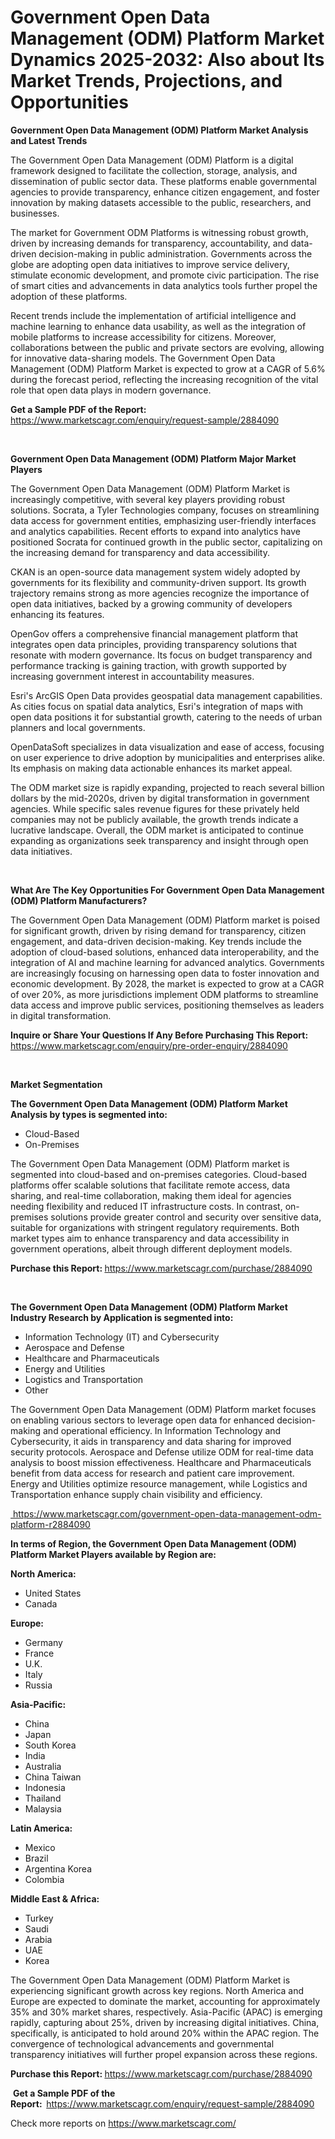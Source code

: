 <p><h1>Government Open Data Management (ODM) Platform Market Dynamics 2025-2032: Also about Its Market Trends, Projections, and Opportunities</h1></p><p><strong>Government Open Data Management (ODM) Platform Market Analysis and Latest Trends</strong></p>
<p><p>The Government Open Data Management (ODM) Platform is a digital framework designed to facilitate the collection, storage, analysis, and dissemination of public sector data. These platforms enable governmental agencies to provide transparency, enhance citizen engagement, and foster innovation by making datasets accessible to the public, researchers, and businesses.</p><p>The market for Government ODM Platforms is witnessing robust growth, driven by increasing demands for transparency, accountability, and data-driven decision-making in public administration. Governments across the globe are adopting open data initiatives to improve service delivery, stimulate economic development, and promote civic participation. The rise of smart cities and advancements in data analytics tools further propel the adoption of these platforms.</p><p>Recent trends include the implementation of artificial intelligence and machine learning to enhance data usability, as well as the integration of mobile platforms to increase accessibility for citizens. Moreover, collaborations between the public and private sectors are evolving, allowing for innovative data-sharing models. The Government Open Data Management (ODM) Platform Market is expected to grow at a CAGR of 5.6% during the forecast period, reflecting the increasing recognition of the vital role that open data plays in modern governance.</p></p>
<p><strong>Get a Sample PDF of the Report:&nbsp;</strong> <a href="https://www.marketscagr.com/enquiry/request-sample/2884090?utm_campaign=3228&utm_medium=2&utm_source=Github&utm_content=ia&utm_term=13032025&utm_id=government-open-data-management-odm-platform">https://www.marketscagr.com/enquiry/request-sample/2884090</a></p>
<p>&nbsp;</p>
<p><strong>Government Open Data Management (ODM) Platform Major Market Players</strong></p>
<p><p>The Government Open Data Management (ODM) Platform Market is increasingly competitive, with several key players providing robust solutions. Socrata, a Tyler Technologies company, focuses on streamlining data access for government entities, emphasizing user-friendly interfaces and analytics capabilities. Recent efforts to expand into analytics have positioned Socrata for continued growth in the public sector, capitalizing on the increasing demand for transparency and data accessibility.</p><p>CKAN is an open-source data management system widely adopted by governments for its flexibility and community-driven support. Its growth trajectory remains strong as more agencies recognize the importance of open data initiatives, backed by a growing community of developers enhancing its features.</p><p>OpenGov offers a comprehensive financial management platform that integrates open data principles, providing transparency solutions that resonate with modern governance. Its focus on budget transparency and performance tracking is gaining traction, with growth supported by increasing government interest in accountability measures.</p><p>Esri's ArcGIS Open Data provides geospatial data management capabilities. As cities focus on spatial data analytics, Esri's integration of maps with open data positions it for substantial growth, catering to the needs of urban planners and local governments.</p><p>OpenDataSoft specializes in data visualization and ease of access, focusing on user experience to drive adoption by municipalities and enterprises alike. Its emphasis on making data actionable enhances its market appeal.</p><p>The ODM market size is rapidly expanding, projected to reach several billion dollars by the mid-2020s, driven by digital transformation in government agencies. While specific sales revenue figures for these privately held companies may not be publicly available, the growth trends indicate a lucrative landscape. Overall, the ODM market is anticipated to continue expanding as organizations seek transparency and insight through open data initiatives.</p></p>
<p>&nbsp;</p>
<p><strong>What Are The Key Opportunities For Government Open Data Management (ODM) Platform Manufacturers?</strong></p>
<p><p>The Government Open Data Management (ODM) Platform market is poised for significant growth, driven by rising demand for transparency, citizen engagement, and data-driven decision-making. Key trends include the adoption of cloud-based solutions, enhanced data interoperability, and the integration of AI and machine learning for advanced analytics. Governments are increasingly focusing on harnessing open data to foster innovation and economic development. By 2028, the market is expected to grow at a CAGR of over 20%, as more jurisdictions implement ODM platforms to streamline data access and improve public services, positioning themselves as leaders in digital transformation.</p></p>
<p><strong>Inquire or Share Your Questions If Any Before Purchasing This Report:</strong> <a href="https://www.marketscagr.com/enquiry/pre-order-enquiry/2884090?utm_campaign=3228&utm_medium=2&utm_source=Github&utm_content=ia&utm_term=13032025&utm_id=government-open-data-management-odm-platform">https://www.marketscagr.com/enquiry/pre-order-enquiry/2884090</a></p>
<p>&nbsp;</p>
<p><strong>Market Segmentation</strong></p>
<p><strong>The Government Open Data Management (ODM) Platform Market Analysis by types is segmented into:</strong></p>
<p><ul><li>Cloud-Based</li><li>On-Premises</li></ul></p>
<p><p>The Government Open Data Management (ODM) Platform market is segmented into cloud-based and on-premises categories. Cloud-based platforms offer scalable solutions that facilitate remote access, data sharing, and real-time collaboration, making them ideal for agencies needing flexibility and reduced IT infrastructure costs. In contrast, on-premises solutions provide greater control and security over sensitive data, suitable for organizations with stringent regulatory requirements. Both market types aim to enhance transparency and data accessibility in government operations, albeit through different deployment models.</p></p>
<p><strong>Purchase this Report:&nbsp;</strong><a href="https://www.marketscagr.com/purchase/2884090?utm_campaign=3228&utm_medium=2&utm_source=Github&utm_content=ia&utm_term=13032025&utm_id=government-open-data-management-odm-platform">https://www.marketscagr.com/purchase/2884090</a></p>
<p>&nbsp;</p>
<p><strong>The Government Open Data Management (ODM) Platform Market Industry Research by Application is segmented into:</strong></p>
<p><ul><li>Information Technology (IT) and Cybersecurity</li><li>Aerospace and Defense</li><li>Healthcare and Pharmaceuticals</li><li>Energy and Utilities</li><li>Logistics and Transportation</li><li>Other</li></ul></p>
<p><p>The Government Open Data Management (ODM) Platform market focuses on enabling various sectors to leverage open data for enhanced decision-making and operational efficiency. In Information Technology and Cybersecurity, it aids in transparency and data sharing for improved security protocols. Aerospace and Defense utilize ODM for real-time data analysis to boost mission effectiveness. Healthcare and Pharmaceuticals benefit from data access for research and patient care improvement. Energy and Utilities optimize resource management, while Logistics and Transportation enhance supply chain visibility and efficiency.</p></p>
<p><a href="https://www.marketscagr.com/government-open-data-management-odm-platform-r2884090?utm_campaign=3228&utm_medium=2&utm_source=Github&utm_content=ia&utm_term=13032025&utm_id=government-open-data-management-odm-platform">&nbsp;https://www.marketscagr.com/government-open-data-management-odm-platform-r2884090</a></p>
<p><strong>In terms of Region, the Government Open Data Management (ODM) Platform Market Players available by Region are:</strong></p>
<p>
    <p> <strong> North America: </strong>
        <ul>
            <li>United States</li>
            <li>Canada</li>
        </ul>
        </p> 
    <p> <strong> Europe: </strong>
        <ul>
            <li>Germany</li>
            <li>France</li>
            <li>U.K.</li>
            <li>Italy</li>
            <li>Russia</li>
        </ul>
        </p> 
    <p> <strong> Asia-Pacific: </strong>
        <ul>
            <li>China</li>
            <li>Japan</li>
            <li>South Korea</li>
            <li>India</li>
            <li>Australia</li>
            <li>China Taiwan</li>
            <li>Indonesia</li>
            <li>Thailand</li>
            <li>Malaysia</li>
        </ul>
        </p> 
    <p> <strong> Latin America: </strong>
        <ul>
            <li>Mexico</li>
            <li>Brazil</li>
            <li>Argentina Korea</li>
            <li>Colombia</li>
        </ul>
        </p> 
    <p> <strong> Middle East & Africa: </strong>
        <ul>
            <li>Turkey</li>
            <li>Saudi</li>
            <li>Arabia</li>
            <li>UAE</li>
            <li>Korea</li>
        </ul>
    </p>
    </p>
<p><p>The Government Open Data Management (ODM) Platform Market is experiencing significant growth across key regions. North America and Europe are expected to dominate the market, accounting for approximately 35% and 30% market shares, respectively. Asia-Pacific (APAC) is emerging rapidly, capturing about 25%, driven by increasing digital initiatives. China, specifically, is anticipated to hold around 20% within the APAC region. The convergence of technological advancements and governmental transparency initiatives will further propel expansion across these regions.</p></p>
<p><strong>Purchase this Report: </strong><a href="https://www.marketscagr.com/purchase/2884090?utm_campaign=3228&utm_medium=2&utm_source=Github&utm_content=ia&utm_term=13032025&utm_id=government-open-data-management-odm-platform">https://www.marketscagr.com/purchase/2884090</a></p>
<p>&nbsp;<strong>Get a Sample PDF of the Report:&nbsp;&nbsp;</strong><a href="https://www.marketscagr.com/enquiry/request-sample/2884090?utm_campaign=3228&utm_medium=2&utm_source=Github&utm_content=ia&utm_term=13032025&utm_id=government-open-data-management-odm-platform">https://www.marketscagr.com/enquiry/request-sample/2884090</a></p>
<p><strong></strong></p>
<p>Check more reports on <a href="https://www.marketscagr.com/?utm_campaign=3228&utm_medium=2&utm_source=Github&utm_content=ia&utm_term=13032025&utm_id=government-open-data-management-odm-platform">https://www.marketscagr.com/</a></p>